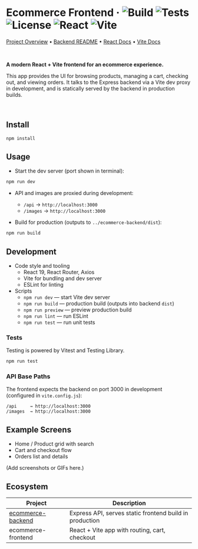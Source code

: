 # Ecommerce Frontend · ![Build](https://img.shields.io/badge/Build-passing-brightgreen) ![Tests](https://img.shields.io/badge/Tests-passing-brightgreen) ![License](https://img.shields.io/badge/License-ISC-blue) ![React](https://img.shields.io/badge/React-19-61dafb?logo=react&logoColor=white) ![Vite](https://img.shields.io/badge/Vite-6-646cff?logo=vite&logoColor=white)

[Project Overview](../README.md) • [Backend README](../ecommerce-backend/README.md) • [React Docs](https://react.dev/) • [Vite Docs](https://vite.dev/)

<br/>

**A modern React + Vite frontend for an ecommerce experience.**

This app provides the UI for browsing products, managing a cart, checking out, and viewing orders. It talks to the Express backend via a Vite dev proxy in development, and is statically served by the backend in production builds.

<br/>

## Install

```bash
npm install
```

## Usage

- Start the dev server (port shown in terminal):
```bash
npm run dev
```
- API and images are proxied during development:
  - `/api` → `http://localhost:3000`
  - `/images` → `http://localhost:3000`

- Build for production (outputs to `../ecommerce-backend/dist`):
```bash
npm run build
```

## Development

- Code style and tooling
  - React 19, React Router, Axios
  - Vite for bundling and dev server
  - ESLint for linting
- Scripts
  - `npm run dev` — start Vite dev server
  - `npm run build` — production build (outputs into backend `dist`)
  - `npm run preview` — preview production build
  - `npm run lint` — run ESLint
  - `npm run test` — run unit tests

### Tests

Testing is powered by Vitest and Testing Library.
```bash
npm run test
```

### API Base Paths

The frontend expects the backend on port 3000 in development (configured in `vite.config.js`):
```
/api     → http://localhost:3000
/images  → http://localhost:3000
```

## Example Screens

- Home / Product grid with search
- Cart and checkout flow
- Orders list and details

(Add screenshots or GIFs here.)

## Ecosystem

| Project | Description |
|-|-|
| [ecommerce-backend](../ecommerce-backend/README.md) | Express API, serves static frontend build in production |
| ecommerce-frontend | React + Vite app with routing, cart, checkout |

